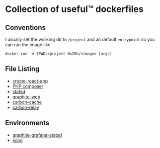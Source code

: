 # Collection of useful™ dockerfiles

## Conventions

I usually set the working dir to `/project` and an default `entrypoint` so you can run the image like

```
docker run -v $PWD:/project 0x20h/<image> [args]
```

## File Listing

- [create-react-app](create-react-app/README.md)
- [PHP composer](composer/README.md)
- [statsd](statsd/README.md)
- [graphite-web](graphite/graphite-web/README.md)
- [carbon-cache](graphite/carbon-cache/README.md)
- [carbon-relay](graphite/carbon-relay/README.md)

## Environments

- [graphite-grafana-statsd](graphite/docker-compose.yml)
- [kong](kong/README.md)

